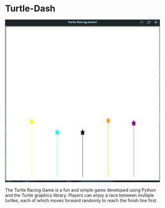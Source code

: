 # Turtle-Dash

![Turtle Racing Game](img/Turle_Race.png)

The Turtle Racing Game is a fun and simple game developed using Python and the Turtle graphics library. Players can enjoy a race between multiple turtles, each of which moves forward randomly to reach the finish line first.
